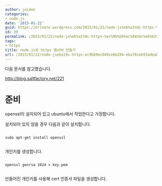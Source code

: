 ```yaml
---
author: jeidee
categories:
- node.js
date: '2015-01-22'
guid: https://erlnote.wordpress.com/2015/01/22/node-js%eb%a1%9c-https-%ec%9b%b9%ec%84%9c%eb%b2%84-%eb%a7%8c%eb%93%a4%ea%b8%b0/
id: 39
permalink: /2015/01/22/node-js%eb%a1%9c-https-%ec%9b%b9%ec%84%9c%eb%b2%84-%eb%a7%8c%eb%93%a4%ea%b8%b0/
tags:
- https
title: node.js로 https 웹서버 만들기
url: /2015/01/22/node-jseba19c-https-ec9bb9ec849cebb284-eba78ceb93a4eab8b0
---
```


다음 문서를 참고했습니다.
  
http://blog.saltfactory.net/221

# 준비

openssl이 설치되어 있고 ubuntu에서 작업한다고 가정합니다.
  
설치되어 있지 않을 경우 다음과 같이 설치합니다.

```
      
sudo apt-get install openssl
  
```

개인키를 생성합니다.

```
      
openssl genrsa 1024 > key.pem
  
```

만들어진 개인키를 사용해 cert 인증서 파일을 생성합니다.